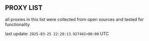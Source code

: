 ## PROXY LIST

all proxies in this list were collected from open sources and tested for functionality

last update: `2025-03-25 22:20:13.927442+00:00` UTC